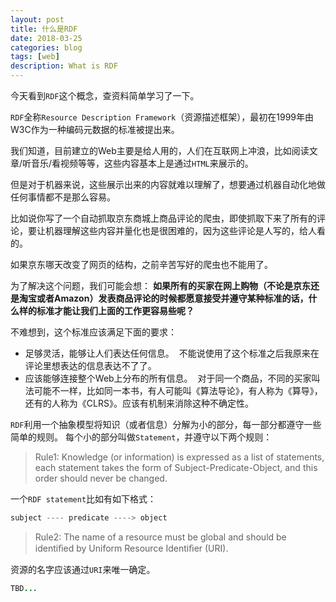 ```yaml
---
layout: post
title: 什么是RDF
date: 2018-03-25
categories: blog
tags: [web]
description: What is RDF
---
```


今天看到`RDF`这个概念，查资料简单学习了一下。

`RDF`全称`Resource Description Framework`（资源描述框架），最初在1999年由W3C作为一种编码元数据的标准被提出来。

我们知道，目前建立的Web主要是给人用的，人们在互联网上冲浪，比如阅读文章/听音乐/看视频等等，这些内容基本上是通过`HTML`来展示的。

但是对于机器来说，这些展示出来的内容就难以理解了，想要通过机器自动化地做任何事情都不是那么容易。

比如说你写了一个自动抓取京东商城上商品评论的爬虫，即使抓取下来了所有的评论，要让机器理解这些内容并量化也是很困难的，因为这些评论是人写的，给人看的。

如果京东哪天改变了网页的结构，之前辛苦写好的爬虫也不能用了。

为了解决这个问题，我们可能会想：
**如果所有的买家在网上购物（不论是京东还是淘宝或者Amazon）发表商品评论的时候都愿意接受并遵守某种标准的话，什么样的标准才能让我们上面的工作更容易些呢？**

不难想到，这个标准应该满足下面的要求：

* 足够灵活，能够让人们表达任何信息。
  不能说使用了这个标准之后我原来在评论里想表达的信息表达不了了。
* 应该能够连接整个Web上分布的所有信息。
  对于同一个商品，不同的买家叫法可能不一样，比如同一本书，有人可能叫《算法导论》，有人称为《算导》，还有的人称为《CLRS》。应该有机制来消除这种不确定性。

`RDF`利用一个抽象模型将知识（或者信息）分解为小的部分，每一部分都遵守一些简单的规则。
每个小的部分叫做`Statement`，并遵守以下两个规则：
> Rule1: Knowledge (or information) is expressed as a list of statements, each statement takes the form of Subject-Predicate-Object, and this order should never be changed.

一个`RDF statement`比如有如下格式：

```java
subject ---- predicate ----> object
```

> Rule2: The name of a resource must be global and should be identiﬁed by Uniform Resource Identiﬁer (URI).

资源的名字应该通过`URI`来唯一确定。

```java
TBD...
```
